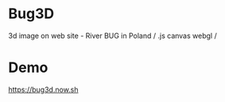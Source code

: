 # Bug3D
3d image on web site  - River BUG in Poland / .js canvas webgl /

# Demo
https://bug3d.now.sh
